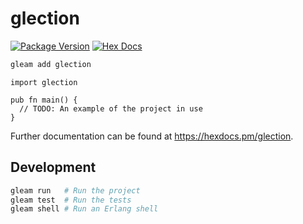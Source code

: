 # glection

[![Package Version](https://img.shields.io/hexpm/v/glection)](https://hex.pm/packages/glection)
[![Hex Docs](https://img.shields.io/badge/hex-docs-ffaff3)](https://hexdocs.pm/glection/)

```sh
gleam add glection
```
```gleam
import glection

pub fn main() {
  // TODO: An example of the project in use
}
```

Further documentation can be found at <https://hexdocs.pm/glection>.

## Development

```sh
gleam run   # Run the project
gleam test  # Run the tests
gleam shell # Run an Erlang shell
```
